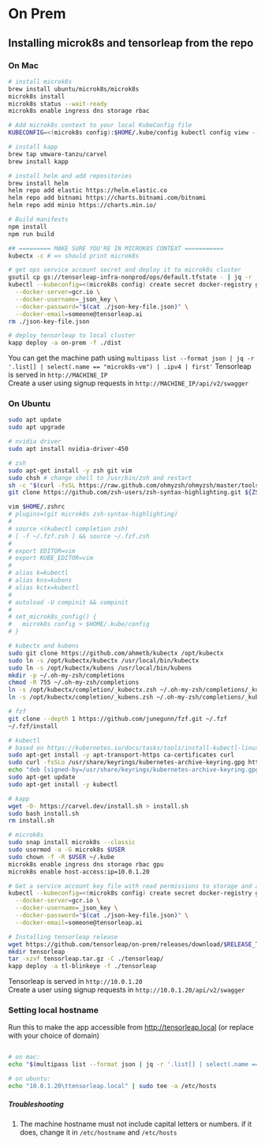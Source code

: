 # On Prem

## Installing microk8s and tensorleap from the repo

### On Mac

```bash
# install microk8s
brew install ubuntu/microk8s/microk8s
microk8s install
microk8s status --wait-ready
microk8s enable ingress dns storage rbac

# Add microk8s context to your local KubeConfig file
KUBECONFIG=<(microk8s config):$HOME/.kube/config kubectl config view --raw > kubeConfig && mv kubeConfig $HOME/.kube/config

# install kapp
brew tap vmware-tanzu/carvel
brew install kapp

# install helm and add repositories
brew install helm
helm repo add elastic https://helm.elastic.co
helm repo add bitnami https://charts.bitnami.com/bitnami
helm repo add minio https://charts.min.io/

# Build manifests
npm install
npm run build

## ========= MAKE SURE YOU'RE IN MICROK8S CONTEXT ===========
kubectx -c # => should print microk8s

# get ops service account secret and deploy it to microk8s cluster
gsutil cp gs://tensorleap-infra-nonprod/ops/default.tfstate - | jq -r '.resources[] | select(.name == "ops_key" and .type == "github_actions_organization_secret") | .instances[].attributes.plaintext_value' > ./json-key-file.json
kubectl --kubeconfig=<(microk8s config) create secret docker-registry gcr-access-token \
  --docker-server=gcr.io \
  --docker-username=_json_key \
  --docker-password="$(cat ./json-key-file.json)" \
  --docker-email=someone@tensorleap.ai
rm ./json-key-file.json

# deploy tensorleap to local cluster
kapp deploy -a on-prem -f ./dist
```

You can get the machine path using `multipass list --format json | jq -r '.list[] | select(.name == "microk8s-vm") | .ipv4 | first'`
Tensorleap is served in `http://MACHINE_IP` \
Create a user using signup requests in `http://MACHINE_IP/api/v2/swagger`

### On Ubuntu

```bash
sudo apt update
sudo apt upgrade

# nvidia driver
sudo apt install nvidia-driver-450

# zsh
sudo apt-get install -y zsh git vim
sudo chsh # change shell to /usr/bin/zsh and restart
sh -c "$(curl -fsSL https://raw.github.com/ohmyzsh/ohmyzsh/master/tools/install.sh)"
git clone https://github.com/zsh-users/zsh-syntax-highlighting.git ${ZSH_CUSTOM:-~/.oh-my-zsh/custom}/plugins/zsh-syntax-highlighting

vim $HOME/.zshrc
# plugins=(git microk8s zsh-syntax-highlighting)
#
# source <(kubectl completion zsh)
# [ -f ~/.fzf.zsh ] && source ~/.fzf.zsh
#
# export EDITOR=vim
# export KUBE_EDITOR=vim
#
# alias k=kubectl
# alias kns=kubens
# alias kctx=kubectl
#
# autoload -U compinit && compinit
#
# set_microk8s_config() {
#   microk8s config > $HOME/.kube/config
# }

# kubectx and kubens
sudo git clone https://github.com/ahmetb/kubectx /opt/kubectx
sudo ln -s /opt/kubectx/kubectx /usr/local/bin/kubectx
sudo ln -s /opt/kubectx/kubens /usr/local/bin/kubens
mkdir -p ~/.oh-my-zsh/completions
chmod -R 755 ~/.oh-my-zsh/completions
ln -s /opt/kubectx/completion/_kubectx.zsh ~/.oh-my-zsh/completions/_kubectx.zsh
ln -s /opt/kubectx/completion/_kubens.zsh ~/.oh-my-zsh/completions/_kubens.zsh

# fzf
git clone --depth 1 https://github.com/junegunn/fzf.git ~/.fzf
~/.fzf/install

# kubectl
# based on https://kubernetes.io/docs/tasks/tools/install-kubectl-linux/
sudo apt-get install -y apt-transport-https ca-certificates curl
sudo curl -fsSLo /usr/share/keyrings/kubernetes-archive-keyring.gpg https://packages.cloud.google.com/apt/doc/apt-key.gpg
echo "deb [signed-by=/usr/share/keyrings/kubernetes-archive-keyring.gpg] https://apt.kubernetes.io/ kubernetes-xenial main" | sudo tee /etc/apt/sources.list.d/kubernetes.list
sudo apt-get update
sudo apt-get install -y kubectl

# kapp
wget -O- https://carvel.dev/install.sh > install.sh
sudo bash install.sh
rm install.sh

# microk8s
sudo snap install microk8s --classic
sudo usermod -a -G microk8s $USER
sudo chown -f -R $USER ~/.kube
microk8s enable ingress dns storage rbac gpu
microk8s enable host-access:ip=10.0.1.20

# Get a service account key file with read permissions to storage and add to cluster
kubectl --kubeconfig=<(microk8s config) create secret docker-registry gcr-access-token \
  --docker-server=gcr.io \
  --docker-username=_json_key \
  --docker-password="$(cat ./json-key-file.json)" \
  --docker-email=someone@tensorleap.ai

# Installing tensorleap release
wget https://github.com/tensorleap/on-prem/releases/download/$RELEASE_TAG/tensorleap.tar.gz
mkdir tensorleap
tar -xzvf tensorleap.tar.gz -C ./tensorleap/
kapp deploy -a tl-blinkeye -f ./tensorleap
```

Tensorleap is served in `http://10.0.1.20` \
Create a user using signup requests in `http://10.0.1.20/api/v2/swagger`

### Setting local hostname

Run this to make the app accessible from http://tensorleap.local (or replace with your choice of domain)

```bash

# on mac:
echo "$(multipass list --format json | jq -r '.list[] | select(.name == "microk8s-vm") | .ipv4 | first')\ttensorleap.local" | sudo tee -a /etc/hosts

# on ubuntu:
echo "10.0.1.20\ttensorleap.local" | sudo tee -a /etc/hosts
```

##### Troubleshooting

1. The machine hostname must not include capital letters or numbers. if it does, change it in `/etc/hostname` and `/etc/hosts`
